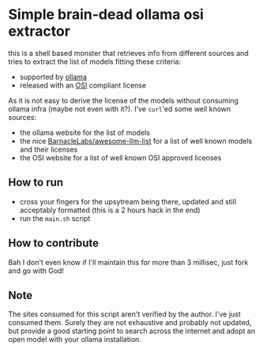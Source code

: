 # Simple brain-dead ollama osi extractor

this is a shell based monster that retrieves info from different sources and tries to extract the list of models fitting these criteria:

* supported by [ollama](https://github.com/ollama/ollama)
* released with an [OSI](https://opensource.org/licenses) compliant license

As it is not easy to derive the license of the models without consuming ollama infra (maybe not even with it?). I've `curl`'ed some well known sources:

* the ollama website for the list of models
* the nice [BarnacleLabs/awesome-llm-list](https://github.com/BarnacleLabs/awesome-llm-list) for a list of well known models and their licenses
* the OSI website for a list of well known OSI approved licenses

## How to run

* cross your fingers for the upsytream being there, updated and still acceptably formatted (this is a 2 hours hack in the end)
* run the `main.sh` script

## How to contribute

Bah I don't even know if I'll maintain this for more than 3 millisec, just fork and go with God!

## Note

The sites consumed for this script aren't verified by the author. I've just consumed them. Surely they are not exhaustive and probably not updated, but provide a good starting point to search across the internet and adopt an open model with your ollama installation. 